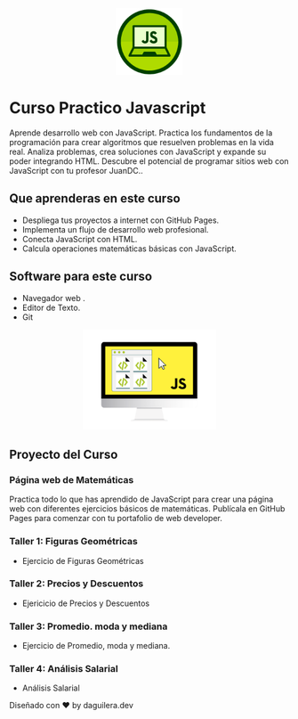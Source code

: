 <div align="center">
<img width="120px"  src="img/Js-Practico.png" />
</div>

# Curso Practico Javascript

Aprende desarrollo web con JavaScript. Practica los fundamentos de la programación para crear algoritmos que resuelven problemas en la vida real. Analiza problemas, crea soluciones con JavaScript y expande su poder integrando HTML. Descubre el potencial de programar sitios web con JavaScript con tu profesor JuanDC..


## Que aprenderas en este curso

* Despliega tus proyectos a internet con GitHub Pages.
* Implementa un flujo de desarrollo web profesional.
* Conecta JavaScript con HTML.
* Calcula operaciones matemáticas básicas con JavaScript.


## Software para este curso

* Navegador web .
* Editor de Texto.
* Git



<div align="center">
<img width="240px"  src="img/imac-js.png" />
</div>

## Proyecto del Curso
### Página web de Matemáticas
Practica todo lo que has aprendido de JavaScript para crear una página web con diferentes ejercicios básicos de matemáticas. Publícala en GitHub Pages para comenzar con tu portafolio de web developer.




### Taller 1:  Figuras Geométricas

* Ejercicio de Figuras Geométricas



### Taller 2: Precios y Descuentos

* Ejericicio de Precios y Descuentos



### Taller 3: Promedio. moda y mediana

* Ejercicio de Promedio, moda y mediana.


### Taller 4: Análisis Salarial

* Análisis Salarial



Diseñado con ♥️ by daguilera.dev
